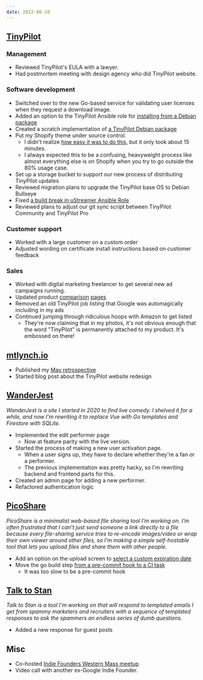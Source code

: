 ```yaml
---
date: 2022-06-10
---
```


## [TinyPilot](https://tinypilotkvm.com)

### Management

- Reviewed TinyPilot's EULA with a lawyer.
- Had postmortem meeting with design agency who did TinyPilot website.

### Software development

- Switched over to the new Go-based service for validating user licenses when they request a download image.
- Added an option to the TinyPilot Ansible role for [installing from a Debian package](https://github.com/tiny-pilot/ansible-role-tinypilot/pull/202)
- Created a scratch implementation of [a TinyPilot Debian package](https://github.com/tiny-pilot/tinypilot/compare/debian-pkg-scratch?expand=1)
- Put my Shopify theme under source control.
  - I didn't realize [how easy it was to do this](https://shopify.dev/themes/tools/github), but it only took about 15 minutes.
  - I always expected this to be a confusing, heavyweight process like almost everything else is on Shopify when you try to go outside the 80% usage case.
- Set up a storage bucket to support our new process of distributing TinyPilot updates
- Reviewed migration plans to upgrade the TinyPilot base OS to Debian Bullseye
- Fixed [a build break in uStreamer Ansible Role](https://github.com/tiny-pilot/ansible-role-ustreamer/pull/62)
- Reviewed plans to adjust our git sync script between TinyPilot Community and TinyPilot Pro

### Customer support

- Worked with a large customer on a custom order
- Adjusted wording on certificate install instructions based on customer feedback

### Sales

- Worked with digital marketing freelancer to get several new ad campaigns running.
- Updated product [comparison](https://tinypilotkvm.com/pikvm-alternative) [pages](https://tinypilotkvm.com/lantronix-spider-alternative)
- Removed an old TinyPilot job listing that Google was automagically including in my ads
- Continued jumping through ridiculous hoops with Amazon to get listed
  - They're now claiming that in my photos, it's not obvious enough that the word "TinyPilot" is permanently attached to my product. It's embossed on there!

## [mtlynch.io](https://mtlynch.io)

- Published my [May retrospective](https://mtlynch.io/retrospectives/2022/06/)
- Started blog post about the TinyPilot website redesign

## [WanderJest](https://wanderjest.com)

_WanderJest is a site I started in 2020 to find live comedy. I shelved it for a while, and now I'm rewriting it to replace Vue with Go templates and Firestore with SQLite._

- Implemented the edit performer page
  - Now at feature parity with the live version.
- Started the process of making a new user activation page.
  - When a user signs up, they have to declare whether they're a fan or a performer.
  - The previous implementation was pretty hacky, so I'm rewriting backend and frontend parts for this.
- Created an admin page for adding a new performer.
- Refactored authentication logic

## [PicoShare](https://pico.rocks)

_PicoShare is a minimalist web-based file sharing tool I’m working on. I’m often frustrated that I can’t just send someone a link directly to a file because every file-sharing service tries to re-encode images/video or wrap their own viewer around other files, so I’m making a simple self-hostable tool that lets you upload files and share them with other people._

- Add an option on the upload screen to [select a custom expiration date](https://github.com/mtlynch/picoshare/pull/266)
- Move the go build step [from a pre-commit hook to a CI task](https://github.com/mtlynch/picoshare/pull/268)
  - It was too slow to be a pre-commit hook

## [Talk to Stan](https://talktostan.com)

_Talk to Stan is a tool I'm working on that will respond to templated emails I get from spammy marketers and recruiters with a sequence of templated responses to ask the spammers an endless series of dumb questions._

- Added a new response for guest posts

## Misc

- Co-hosted [Indie Founders Western Mass meetup](https://www.meetup.com/nerdsummit/events/286227483/)
- Video call with another ex-Google Indie Founder.
